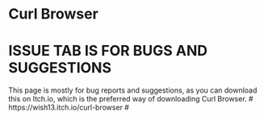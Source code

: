# Curl Browser #
<h1> ISSUE TAB IS FOR BUGS AND SUGGESTIONS </h1>
This page is mostly for bug reports and suggestions, as you can download this on Itch.io, which is the preferred way of downloading Curl Browser.
# https://wish13.itch.io/curl-browser #
